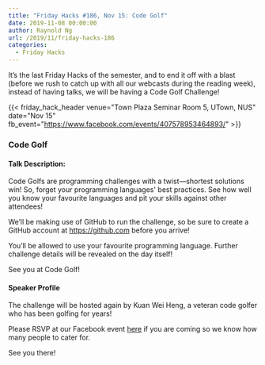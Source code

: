 ```yaml
---
title: "Friday Hacks #186, Nov 15: Code Golf"
date: 2019-11-08 00:00:00
author: Raynold Ng
url: /2019/11/friday-hacks-186
categories:
  - Friday Hacks
---
```


It’s the last Friday Hacks of the semester, and to end it off with a blast (before we rush to catch up with all our webcasts during the reading week), instead of having talks, we will be having a Code Golf Challenge!

{{< friday_hack_header
    venue="Town Plaza Seminar Room 5, UTown, NUS"
    date="Nov 15"
    fb_event="https://www.facebook.com/events/407578953464893/" >}}



### Code Golf

#### Talk Description:

Code Golfs are programming challenges with a twist&mdash;shortest solutions win! So, forget your programming languages' best practices. See how well you know your favourite languages and pit your skills against other attendees!

We’ll be making use of GitHub to run the challenge, so be sure to create a GitHub account at https://github.com before you arrive!

You’ll be allowed to use your favourite programming language. Further challenge details will be revealed on the day itself!

See you at Code Golf!

#### Speaker Profile

The challenge will be hosted again by Kuan Wei Heng, a veteran code golfer who has been golfing for years!

Please RSVP at our Facebook event [here](https://www.facebook.com/events/407578953464893/) if you are coming so we know how many people to cater for.

See you there!
